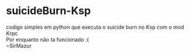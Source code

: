 # suicideBurn-Ksp
codigo simples em python que executa o suicide burn no Ksp com o mod Krpc \
Por enquanto não ta funcionado :( \
~SirMazur
